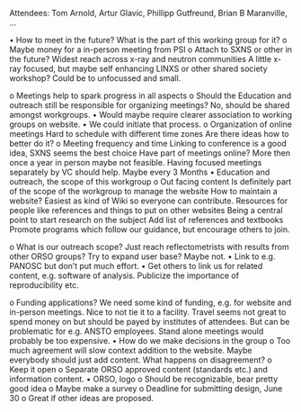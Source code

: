 Attendees: Tom Arnold, Artur Glavic,  Phillipp Gutfreund,  Brian B Maranville, ...


•	How to meet in the future? What is the part of this working group for it?
o	Maybe money for a in-person meeting from PSI
o	Attach to SXNS or other in the future?
 	Widest reach across x-ray and neutron communities
	A little x-ray focused, but maybe self enhancing
	LINXS or other shared society workshop? Could be to unfocussed and small.
	
o	Meetings help to spark progress in all aspects
o	Should the Education and outreach still be responsible for organizing meetings?
	No, should be shared amongst workgroups. 
•	Would maybe require clearer association to working groups on website.
•	We could initiate that process.
o	Organization of online meetings
	Hard to schedule with different time zones
	Are there ideas how to better do it?
o	Meeting frequency and time
	Linking to conference is a good idea, SXNS seems the best choice
	Have part of meetings online?
	More then once a year in person maybe not feasible.
	Having focused meetings separately by VC should help. Maybe every 3 Months
•	Education and outreach, the scope of this workgroup
o	Out facing content
	Is definitely part of the scope of the workgroup to manage the website
	How to maintain a website? Easiest as kind of Wiki so everyone can contribute.
	Resources for people like references and things to put on other websites
  Being a central point to start research on the subject
	Add list of references and textbooks
	Promote programs which follow our guidance, but encourage others to join.
	
o	What is our outreach scope?
	Just reach reflectometrists with results from other ORSO groups?
	Try to expand user base? Maybe not. 
•	Link to e.g. PANOSC but don’t put much effort.
•	Get others to link us for related content, e.g. software of analysis.
	Publicize the importance of reproducibility etc.
	
o	Funding applications?
	We need some kind of funding, e.g. for website and in-person meetings.
	Nice to not tie it to a facility. 
	Travel seems not great to spend money on but should be payed by institutes of attendees. But can be problematic for e.g. ANSTO employees.
	Stand alone meetings would probably be too expensive.
•	How do we make decisions in the group
o	Too much agreement will slow context addition to the website. Maybe everybody should just add content. What happens on disagreement?
o	Keep it open
o	Separate ORSO approved content (standards etc.) and information content.
•	ORSO, logo
o	Should be recognizable, bear pretty good idea
o	Maybe make a survey
o	Deadline for submitting design, June 30
o	Great if other ideas are proposed.
